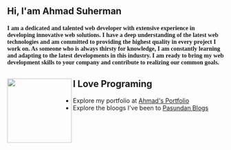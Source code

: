 ## Hi, I'am Ahmad Suherman

<h4 style="font-family: 'Lucida Grande';">I am a dedicated and talented web developer with extensive experience in developing innovative web solutions. I have a deep understanding of the latest web technologies and am committed to providing the highest quality in every project I work on. As someone who is always thirsty for knowledge, I am constantly learning and adapting to the latest developments in this industry. I am ready to bring my web development skills to your company and contribute to realizing our common goals.
</h4>

## I Love Programing <img align="left" width="150" height="150" src="https://media.tenor.com/images/da3e4ab91ed7f29a29edf868cb9953c0/tenor.gif">
- Explore my portfolio at <a target="_blank" href="https://ahmadsuherman.vercel.app/">Ahmad's Portfolio</a>
- Explore the bloogs I've been to <a target="_blank" href="https://ahmadsuherman.com/">Pasundan Blogs</a>
